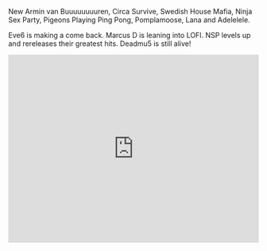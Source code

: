 New Armin van Buuuuuuuuren, Circa Survive,  Swedish House Mafia, Ninja Sex Party, Pigeons Playing Ping Pong, Pomplamoose, Lana and Adelelele.

Eve6 is making a come back. Marcus D is leaning into LOFI. NSP levels up and rereleases their greatest hits. Deadmu5 is still alive!

<iframe src="https://open.spotify.com/embed/playlist/5FBp4FNcjmXPn0TkhViwH5" width="100%" height="380" frameBorder="0" allowfullscreen="" allow="autoplay; clipboard-write; encrypted-media; fullscreen; picture-in-picture"></iframe>
